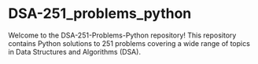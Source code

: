 # DSA-251_problems_python
Welcome to the DSA-251-Problems-Python repository! This repository contains Python solutions to 251 problems covering a wide range of topics in Data Structures and Algorithms (DSA). 
